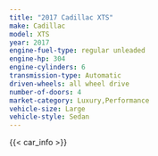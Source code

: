 ```yaml
---
title: "2017 Cadillac XTS"
make: Cadillac
model: XTS
year: 2017
engine-fuel-type: regular unleaded
engine-hp: 304
engine-cylinders: 6
transmission-type: Automatic
driven-wheels: all wheel drive
number-of-doors: 4
market-category: Luxury,Performance
vehicle-size: Large
vehicle-style: Sedan
---
```


{{< car_info >}}

